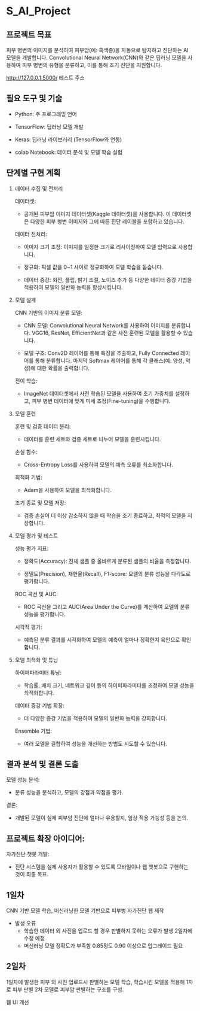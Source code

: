 S_AI_Project
==
프로젝트 목표  
--
피부 병변의 이미지를 분석하여 피부암(예: 흑색종)을 자동으로 탐지하고 진단하는 AI 모델을 개발합니다. Convolutional Neural Network(CNN)와 같은 딥러닝 모델을 사용하여 피부 병변의 유형을 분류하고, 이를 통해 조기 진단을 지원합니다.

http://127.0.0.1:5000/ 테스트 주소

필요 도구 및 기술
--
* Python: 주 프로그래밍 언어 

* TensorFlow: 딥러닝 모델 개발

* Keras: 딥러닝 라이브러리 (TensorFlow와 연동)

* colab Notebook: 데이터 분석 및 모델 학습 실험

단계별 구현 계획
--
1. 데이터 수집 및 전처리
  
    데이터셋:
    * 공개된 피부암 이미지 데이터셋(Kaggle 데이터셋)을 사용합니다. 이 데이터셋은 다양한 피부 병변 이미지와 그에 따른 진단 레이블을 포함하고 있습니다.
    
    데이터 전처리:

    +	이미지 크기 조정: 이미지를 일정한 크기로 리사이징하여 모델 입력으로 사용합니다.
    
    +	정규화: 픽셀 값을 0~1 사이로 정규화하여 모델 학습을 돕습니다.

    +	데이터 증강: 회전, 플립, 밝기 조절, 노이즈 추가 등 다양한 데이터 증강 기법을 적용하여 모델의 일반화 능력을 향상시킵니다.
2. 모델 설계
   
  	CNN 기반의 이미지 분류 모델:

    +	CNN 모델: Convolutional Neural Network를 사용하여 이미지를 분류합니다. VGG16, ResNet, EfficientNet과 같은 사전 훈련된 모델을 활용할 수 있습니다.

    + 모델 구조: Conv2D 레이어를 통해 특징을 추출하고, Fully Connected 레이어를 통해 분류합니다. 마지막 Softmax 레이어를 통해 각 클래스(예: 양성, 악성)에 대한 확률을 출력합니다.

  	전이 학습: 
    + ImageNet 데이터셋에서 사전 학습된 모델을 사용하여 초기 가중치를 설정하고, 피부 병변 데이터에 맞게 미세 조정(Fine-tuning)을 수행합니다.

3. 모델 훈련
   
    훈련 및 검증 데이터 분리: 
    * 데이터를 훈련 세트와 검증 세트로 나누어 모델을 훈련시킵니다.

    손실 함수: 
    * Cross-Entropy Loss를 사용하여 모델의 예측 오류를 최소화합니다.

    최적화 기법:  
    * Adam을 사용하여 모델을 최적화합니다.

    조기 종료 및 모델 저장: 
    * 검증 손실이 더 이상 감소하지 않을 때 학습을 조기 종료하고, 최적의 모델을 저장합니다.

4. 모델 평가 및 테스트
   
    성능 평가 지표:
    * 정확도(Accuracy): 전체 샘플 중 올바르게 분류된 샘플의 비율을 측정합니다.
    
    * 정밀도(Precision), 재현율(Recall), F1-score: 모델의 분류 성능을 다각도로 평가합니다.
    
    ROC 곡선 및 AUC: 
    * ROC 곡선을 그리고 AUC(Area Under the Curve)를 계산하여 모델의 분류 성능을 평가합니다.
    
    시각적 평가: 
    * 예측된 분류 결과를 시각화하여 모델의 예측이 얼마나 정확한지 육안으로 확인합니다.

5. 모델 최적화 및 튜닝
    
    하이퍼파라미터 튜닝: 
    * 학습률, 배치 크기, 네트워크 깊이 등의 하이퍼파라미터를 조정하여 모델 성능을 최적화합니다.
    
    데이터 증강 기법 확장: 
    * 더 다양한 증강 기법을 적용하여 모델의 일반화 능력을 강화합니다.
    
    Ensemble 기법: 
    * 여러 모델을 결합하여 성능을 개선하는 방법도 시도할 수 있습니다.

결과 분석 및 결론 도출
--
  모델 성능 분석: 
  * 분류 성능을 분석하고, 모델의 강점과 약점을 평가.

  결론: 
  * 개발된 모델이 실제 피부암 진단에 얼마나 유용할지, 임상 적용 가능성 등을 논의.

프로젝트 확장 아이디어:
--
  자가진단 챗봇 개발: 
  * 진단 시스템을 실제 사용자가 활용할 수 있도록 모바일이나 웹 챗봇으로 구현하는 것이 최종 목표.

1일차
--
  CNN 기반 모델 학습, 머신러닝한 모델 기반으로 피부병 자가진단 웹 제작
  * 발생 오류
    + 학습한 데이터 외 사진을 업로드 할 경우 판별하지 못하는 오류가 발생 2일차에 수정 예정
    + 머신러닝 모델 정확도가 부족함 0.85정도 0.90 이상으로 업그레이드 필요

2일차
--
  1일차에 발생한 피부 외 사진 업로드시 판별하는 모델 학습, 학습시킨 모델을 적용해 1차로 피부 판별 2차 모델로 피부암 판별하는 구조를 구성.

  웹 UI 개선
